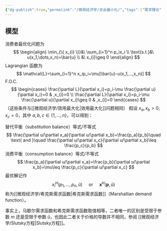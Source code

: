 ```yaml
---
{"dg-publish":true,"permalink":"/微观经济学/支出最小化/","tags":["需求理论"]}
---
```


## 模型

消费者最优化问题为
$$
\begin{align}
\min_{\{ x_{i} \}}&\ \sum_{i=1}^n p_ix_i \\
\text{s.t.}&\ u(x_1,\dots,x_n)=\bar{u} \\
&\ x_{i}\geq 0
\end{align}
$$
Lagrangian 函数为
$$
\mathcal{L}=\sum_{i=1}^n x_ip_i+\mu[\bar{u}-u(x_1,...,x_n)]
$$
F.O.C.
$$
\begin{cases}
\frac{\partial L}{\partial x_i}=p_i-\mu \frac{\partial u}{\partial x_i}=0 & ,x_{i}>0 \\
\frac{\partial L}{\partial x_i}=p_i-\mu \frac{\partial u}{\partial x_i}\geq  0 & ,x_{i}=0
\end{cases}
$$
（这些条件与[[微观经济学/效用最大化\|效用最大化]]问题相同）
假设 $x_{a},x_{b}>0;x_{c}=0$，其中 $a,b,c\in \{ 1,\dots,n \}$，可以得到：

替代平衡（substitution balance）等式/不等式
$$
\frac{\partial u/\partial x_a}{\partial u/\partial x_b}=\frac{p_a}{p_b}\quad \text{ and }\quad \frac{\partial u/\partial x_c}{\partial u/\partial x_b}\leq \frac{p_c}{p_b}
$$
消费平衡（consumption balance）等式/不等式
$$
\frac{p_a}{\partial u/\partial x_a}=\frac{p_b}{\partial u/\partial x_b}=\mu\leq  \frac{p_c}{\partial u/\partial x_c}
$$
最优解记作
$$
x_{i}^H(p_{1},\dots,p_{n},\bar{u})\quad\text{ or }\quad\mathbf{x}^H(\mathbf{p},\bar{u})
$$
称为[[微观经济学/希克斯需求函数\|希克斯需求函数]]（Marshallian demand function）。

事实上，马歇尔需求函数和希克斯需求函数取值相等，二者唯一的区别是受限于参数 $m$ 还是受限于参数 $\bar{u}$，也因此二者关于价格的导数并不相同，参阅 [[微观经济学/Slutsky方程\|Slutsky方程]]。
